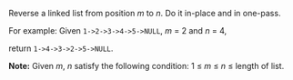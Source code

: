 Reverse a linked list from position *m* to *n*. Do it in-place and in one-pass.

For example:
Given `1->2->3->4->5->NULL`, *m* = 2 and *n* = 4,

return `1->4->3->2->5->NULL`.

**Note:**
Given *m*, *n* satisfy the following condition:
1 ≤ *m* ≤ *n* ≤ length of list.